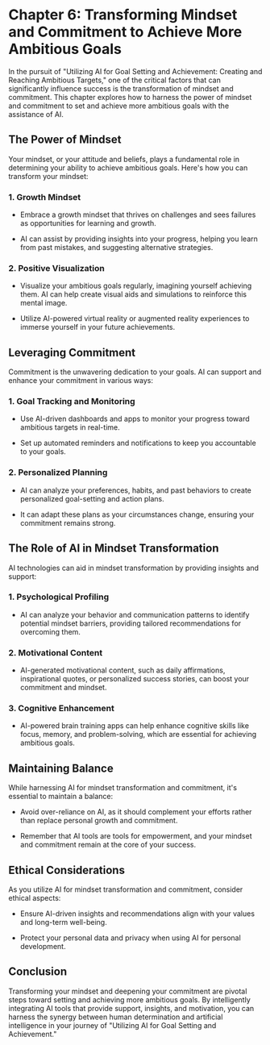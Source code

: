 Chapter 6: Transforming Mindset and Commitment to Achieve More Ambitious Goals
==============================================================================

In the pursuit of "Utilizing AI for Goal Setting and Achievement: Creating and Reaching Ambitious Targets," one of the critical factors that can significantly influence success is the transformation of mindset and commitment. This chapter explores how to harness the power of mindset and commitment to set and achieve more ambitious goals with the assistance of AI.

The Power of Mindset
--------------------

Your mindset, or your attitude and beliefs, plays a fundamental role in determining your ability to achieve ambitious goals. Here's how you can transform your mindset:

### **1. Growth Mindset**

* Embrace a growth mindset that thrives on challenges and sees failures as opportunities for learning and growth.

* AI can assist by providing insights into your progress, helping you learn from past mistakes, and suggesting alternative strategies.

### **2. Positive Visualization**

* Visualize your ambitious goals regularly, imagining yourself achieving them. AI can help create visual aids and simulations to reinforce this mental image.

* Utilize AI-powered virtual reality or augmented reality experiences to immerse yourself in your future achievements.

Leveraging Commitment
---------------------

Commitment is the unwavering dedication to your goals. AI can support and enhance your commitment in various ways:

### **1. Goal Tracking and Monitoring**

* Use AI-driven dashboards and apps to monitor your progress toward ambitious targets in real-time.

* Set up automated reminders and notifications to keep you accountable to your goals.

### **2. Personalized Planning**

* AI can analyze your preferences, habits, and past behaviors to create personalized goal-setting and action plans.

* It can adapt these plans as your circumstances change, ensuring your commitment remains strong.

The Role of AI in Mindset Transformation
----------------------------------------

AI technologies can aid in mindset transformation by providing insights and support:

### **1. Psychological Profiling**

* AI can analyze your behavior and communication patterns to identify potential mindset barriers, providing tailored recommendations for overcoming them.

### **2. Motivational Content**

* AI-generated motivational content, such as daily affirmations, inspirational quotes, or personalized success stories, can boost your commitment and mindset.

### **3. Cognitive Enhancement**

* AI-powered brain training apps can help enhance cognitive skills like focus, memory, and problem-solving, which are essential for achieving ambitious goals.

Maintaining Balance
-------------------

While harnessing AI for mindset transformation and commitment, it's essential to maintain a balance:

* Avoid over-reliance on AI, as it should complement your efforts rather than replace personal growth and commitment.

* Remember that AI tools are tools for empowerment, and your mindset and commitment remain at the core of your success.

Ethical Considerations
----------------------

As you utilize AI for mindset transformation and commitment, consider ethical aspects:

* Ensure AI-driven insights and recommendations align with your values and long-term well-being.

* Protect your personal data and privacy when using AI for personal development.

Conclusion
----------

Transforming your mindset and deepening your commitment are pivotal steps toward setting and achieving more ambitious goals. By intelligently integrating AI tools that provide support, insights, and motivation, you can harness the synergy between human determination and artificial intelligence in your journey of "Utilizing AI for Goal Setting and Achievement."
